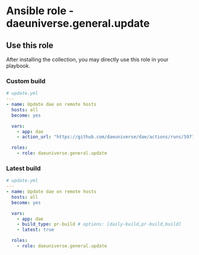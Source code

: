 # Ansible role - daeuniverse.general.update

## Use this role

After installing the collection, you may directly use this role in your playbook.

### Custom build

```yaml
# update.yml
---
- name: Update dae on remote hosts
  hosts: all
  become: yes

  vars:
    - app: dae
    - action_url: "https://github.com/daeuniverse/dae/actions/runs/5977749239"

  roles:
    - role: daeuniverse.general.update
```

### Latest build

```yaml
# update.yml
---
- name: Update dae on remote hosts
  hosts: all
  become: yes

  vars:
    - app: dae
    - build_type: pr-build # options: [daily-build,pr-build,build]
    - latest: true

  roles:
    - role: daeuniverse.general.update
```
